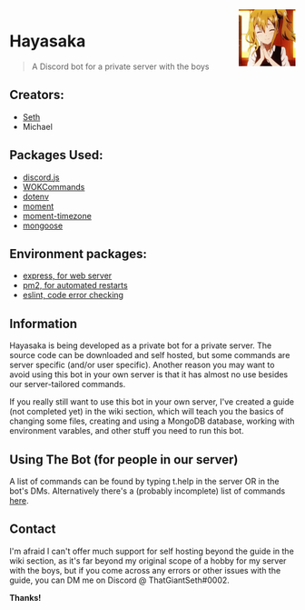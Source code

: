 <img src="icon2.png" align="right" />

# Hayasaka
> A Discord bot for a private server with the boys

## Creators:
- [Seth](https://github.com/ThatGiantSeth)
- Michael

## Packages Used:
- [discord.js](https://discord.js.org/#/)
- [WOKCommands](https://www.npmjs.com/package/wokcommands)
- [dotenv](https://www.npmjs.com/package/dotenv)
- [moment](https://momentjs.com)
- [moment-timezone](https://momentjs.com/timezone/)
- [mongoose](https://mongoosejs.com)

## Environment packages:
- [express, for web server](https://expressjs.com)
- [pm2, for automated restarts](https://pm2.keymetrics.io)
- [eslint, code error checking](https://eslint.org)

## Information
Hayasaka is being developed as a private bot for a private server. The source code can be downloaded and self hosted, but some commands are server specific (and/or user specific). Another reason you may want to avoid using this bot in your own server is that it has almost no use besides our server-tailored commands. 

If you really still want to use this bot in your own server, I've created a guide (not completed yet) in the wiki section, which will teach you the basics of changing some files, creating and using a MongoDB database, working with environment varables, and other stuff you need to run this bot.

## Using The Bot (for people in our server)
A list of commands can be found by typing t.help in the server OR in the bot's DMs. Alternatively there's a (probably incomplete) list of commands [here](https://github.com/ThatGiantSeth/hayasaka/wiki/Commands).

## Contact
I'm afraid I can't offer much support for self hosting beyond the guide in the wiki section, as it's far beyond my original scope of a hobby for my server with the boys, but if you come across any errors or other issues with the guide, you can DM me on Discord @ ThatGiantSeth#0002.

**Thanks!**